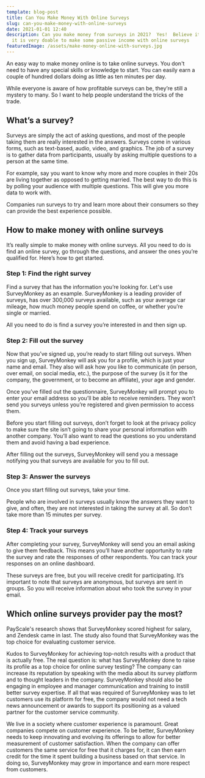 ```yaml
---
template: blog-post
title: Can You Make Money With Online Surveys
slug: can-you-make-money-with-online-surveys
date: 2021-01-01 12:40
description: Can you make money from surveys in 2021?  Yes!  Believe it or not,
  it is very doable to make some passive income with online surveys
featuredImage: /assets/make-money-online-with-surveys.jpg
---
```

<!--StartFragment-->

An easy way to make money online is to take online surveys. You don't need to have any special skills or knowledge to start. You can easily earn a couple of hundred dollars doing as little as ten minutes per day.

<!--EndFragment-->

<!--StartFragment-->

While everyone is aware of how profitable surveys can be, they’re still a mystery to many. So I want to help people understand the tricks of the trade.

<!--EndFragment-->

<!--StartFragment-->

## What’s a survey?

<!--EndFragment-->

<!--StartFragment-->

Surveys are simply the act of asking questions, and most of the people taking them are really interested in the answers. Surveys come in various forms, such as text-based, audio, video, and graphics. The job of a survey is to gather data from participants, usually by asking multiple questions to a person at the same time.

<!--EndFragment-->

<!--StartFragment-->

For example, say you want to know why more and more couples in their 20s are living together as opposed to getting married. The best way to do this is by polling your audience with multiple questions. This will give you more data to work with.

<!--EndFragment-->

<!--StartFragment-->

Companies run surveys to try and learn more about their consumers so they can provide the best experience possible.

<!--EndFragment-->

<!--StartFragment-->

## How to make money with online surveys

<!--EndFragment-->

<!--StartFragment-->

It’s really simple to make money with online surveys. All you need to do is find an online survey, go through the questions, and answer the ones you’re qualified for. Here’s how to get started.

<!--EndFragment-->

<!--StartFragment-->

### Step 1: Find the right survey

<!--EndFragment-->

<!--StartFragment-->

Find a survey that has the information you’re looking for. Let's use SurveyMonkey as an example. SurveyMonkey is a leading provider of surveys, has over 300,000 surveys available, such as your average car mileage, how much money people spend on coffee, or whether you’re single or married.

<!--EndFragment-->

<!--StartFragment-->

All you need to do is find a survey you’re interested in and then sign up.

<!--EndFragment-->

<!--StartFragment-->

### Step 2: Fill out the survey

<!--EndFragment-->

<!--StartFragment-->

Now that you’ve signed up, you’re ready to start filling out surveys. When you sign up, SurveyMonkey will ask you for a profile, which is just your name and email. They also will ask how you like to communicate (in person, over email, on social media, etc.), the purpose of the survey (is it for the company, the government, or to become an affiliate), your age and gender.

<!--EndFragment-->

<!--StartFragment-->

Once you’ve filled out the questionnaire, SurveyMonkey will prompt you to enter your email address so you’ll be able to receive reminders. They won’t send you surveys unless you’re registered and given permission to access them.

<!--EndFragment-->

<!--StartFragment-->

Before you start filling out surveys, don’t forget to look at the privacy policy to make sure the site isn’t going to share your personal information with another company. You’ll also want to read the questions so you understand them and avoid having a bad experience.

<!--EndFragment-->

<!--StartFragment-->

After filling out the surveys, SurveyMonkey will send you a message notifying you that surveys are available for you to fill out.

<!--EndFragment-->

<!--StartFragment-->

### Step 3: Answer the surveys

<!--EndFragment-->

<!--StartFragment-->

Once you start filling out surveys, take your time.

<!--EndFragment-->

<!--StartFragment-->

People who are involved in surveys usually know the answers they want to give, and often, they are not interested in taking the survey at all. So don’t take more than 15 minutes per survey.

<!--EndFragment-->



<!--StartFragment-->

### Step 4: Track your surveys

<!--EndFragment-->



<!--StartFragment-->

After completing your survey, SurveyMonkey will send you an email asking to give them feedback. This means you’ll have another opportunity to rate the survey and rate the responses of other respondents. You can track your responses on an online dashboard.

<!--EndFragment-->

<!--StartFragment-->

These surveys are free, but you will receive credit for participating. It’s important to note that surveys are anonymous, but surveys are sent in groups. So you will receive information about who took the survey in your email.

<!--EndFragment-->



<!--StartFragment-->

## Which online surveys provider pay the most?

<!--EndFragment-->

<!--StartFragment-->

PayScale's research shows that SurveyMonkey scored highest for salary, and Zendesk came in last. The study also found that SurveyMonkey was the top choice for evaluating customer service.

<!--EndFragment-->

<!--StartFragment-->

Kudos to SurveyMonkey for achieving top-notch results with a product that is actually free. The real question is: what has SurveyMonkey done to raise its profile as a top choice for online survey testing? The company can increase its reputation by speaking with the media about its survey platform and to thought leaders in the company. SurveyMonkey should also be engaging in employee and manager communication and training to instill better survey expertise. If all that was required of SurveyMonkey was to let customers use its platform for free, the company would not need a tech news announcement or awards to support its positioning as a valued partner for the customer service community.

<!--EndFragment-->

<!--StartFragment-->

We live in a society where customer experience is paramount. Great companies compete on customer experience. To be better, SurveyMonkey needs to keep innovating and evolving its offerings to allow for better measurement of customer satisfaction. When the company can offer customers the same service for free that it charges for, it can then earn credit for the time it spent building a business based on that service. In doing so, SurveyMonkey may grow in importance and earn more respect from customers.

<!--EndFragment-->